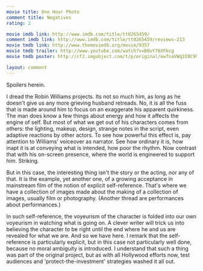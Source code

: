 ```yaml
---
movie title: One Hour Photo
comment title: Negatives
rating: 2

movie imdb link: http://www.imdb.com/title/tt0265459/
comment imdb link: http://www.imdb.com/title/tt0265459/reviews-213
movie tmdb link: http://www.themoviedb.org/movie/9357
movie tmdb trailer: http://www.youtube.com/watch?v=BOvY76XFkcg
movie tmdb poster: http://cf2.imgobject.com/t/p/original/ewTnaVWq3I0C99ZMemiZ8AYnY0c.jpg

layout: comment
---
```


Spoilers herein.

I dread the Robin Williams projects. Its not so much him, as long as he doesn't give us any more grieving husband retreads. No, it is all the fuss that is made around him to focus on an exaggerate his apparent quirkiness. The man does know a few things about energy and how it affects the engine of self. But most of what we get out of his characters comes from others: the lighting, makeup, design, strange notes in the script, even adaptive reactions by other actors. To see how powerful this effect is, pay attention to Williams' voiceover as narrator. See how ordinary it is, how inapt it is at conveying what is intended, how poor the rhythm. Now contrast that with his on-screen presence, where the world is engineered to support him. Striking.

But in this case, the interesting thing isn't the story or the acting, nor any of that. It is the example, yet another one, of a growing acceptance in mainstream film of the notion of explicit self-reference. That's where we have a collection of images made about the making of a collection of images, usually film or photography. (Another thread are performances about performances.)

In such self-reference, the voyeurism of the character is folded into our own voyeurism in watching what is going on. A clever writer will trick us into believing the character to be right until the end where he and us are revealed for what we are. And so we have here. I remark that the self-reference is particularly explicit, but in this case not particularly well done, because no moral ambiguity is introduced. I understand that such a thing was part of the original project, but as with all Hollywood efforts now, test audiences and 'protect-the-investment' strategies washed it all out.